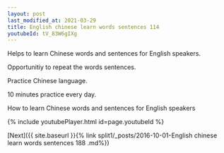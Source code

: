 ```yaml
---
layout: post
last_modified_at: 2021-03-29
title: English chinese learn words sentences 114 
youtubeId: tV_83W6gIXg
---
```

 
 
Helps to learn Chinese words and sentences for English speakers.

Opportunitiy to repeat the words sentences. 

Practice Chinese language. 
 
10 minutes practice every day. 
 
How to learn Chinese words and sentences for English speakers 
 
{% include youtubePlayer.html id=page.youtubeId %}
 
 
[Next]({{ site.baseurl }}{% link  split1/_posts/2016-10-01-English chinese learn words sentences 188 .md%})
 
